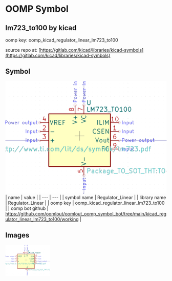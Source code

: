 # OOMP Symbol  
## lm723_to100  by kicad  
  
oomp key: oomp_kicad_regulator_linear_lm723_to100  
  
source repo at: [https://gitlab.com/kicad/libraries/kicad-symbols](https://gitlab.com/kicad/libraries/kicad-symbols)  
## Symbol  
  
[![working.png](working_600.png)](working.png)  
| name | value | 
| --- | --- | 
| symbol name | Regulator_Linear | 
| library name | Regulator_Linear | 
| oomp key | oomp_kicad_regulator_linear_lm723_to100 | 
| oomp bot github | https://github.com/oomlout/oomlout_oomp_symbol_bot/tree/main/kicad_regulator_linear_lm723_to100/working | 
## Images  
  
[![working.png](working_140.png)](working.png)  
